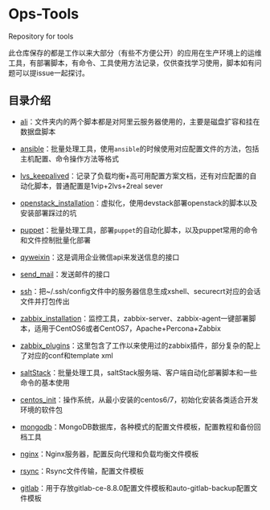 # Ops-Tools

Repository for tools

此仓库保存的都是工作以来大部分（有些不方便公开）的应用在生产环境上的运维工具，有部署脚本，有命令、工具使用方法记录，仅供查找学习使用，脚本如有问题可以提issue一起探讨。


## 目录介绍

-  [ali](https://github.com/Polaris0112/Ops-Tools/tree/master/ali)：文件夹内的两个脚本都是对阿里云服务器使用的，主要是磁盘扩容和挂在数据盘脚本

-  [ansible](https://github.com/Polaris0112/Ops-Tools/tree/master/ansible)：批量处理工具，使用`ansible`的时候使用对应配置文件的方法，包括主机配置、命令操作方法等格式

-  [lvs_keepalived](https://github.com/Polaris0112/Ops-Tools/tree/master/lvs_keepalived)：记录了负载均衡+高可用配置方案文档，还有对应配置的自动化脚本，普通配置是1vip+2lvs+2real sever

-  [openstack_installation](https://github.com/Polaris0112/Ops-Tools/tree/master/openstack_installation)：虚拟化，使用devstack部署openstack的脚本以及安装部署踩过的坑

-  [puppet](https://github.com/Polaris0112/Ops-Tools/tree/master/puppet)：批量处理工具，部署`puppet`的自动化脚本，以及puppet常用的命令和文件控制批量化部署

-  [qyweixin](https://github.com/Polaris0112/Ops-Tools/tree/master/qyweixin)：这是调用企业微信api来发送信息的接口

-  [send_mail](https://github.com/Polaris0112/Ops-Tools/tree/master/send_email)：发送邮件的接口

-  [ssh](https://github.com/Polaris0112/Ops-Tools/tree/master/ssh)：把~/.ssh/config文件中的服务器信息生成xshell、securecrt对应的会话文件并打包传出

-  [zabbix_installation](https://github.com/Polaris0112/Ops-Tools/tree/master/zabbix_installation)：监控工具，zabbix-server、zabbix-agent一键部署脚本，适用于CentOS6或者CentOS7，Apache+Percona+Zabbix

-  [zabbix_plugins](https://github.com/Polaris0112/Ops-Tools/tree/master/zabbix_plugins)：这里包含了工作以来使用过的zabbix插件，部分复杂的配上了对应的conf和template xml

-  [saltStack](https://github.com/Polaris0112/Ops-Tools/tree/master/saltStack)：批量处理工具，saltStack服务端、客户端自动化部署脚本和一些命令的基本使用

-  [centos_init](https://github.com/Polaris0112/Ops-Tools/tree/master/centos_init)：操作系统，从最小安装的centos6/7，初始化安装各类适合开发环境的软件包

-  [mongodb](https://github.com/Polaris0112/Ops-Tools/tree/master/mongodb)：MongoDB数据库，各种模式的配置文件模板，配置教程和备份回档工具

-  [nginx](https://github.com/Polaris0112/Ops-Tools/tree/master/nginx)：Nginx服务器，配置反向代理和负载均衡文件模板

-  [rsync](https://github.com/Polaris0112/Ops-Tools/tree/master/rsync)：Rsync文件传输，配置文件模板

-  [gitlab](https://github.com/Polaris0112/Ops-Tools/tree/master/gitlab)：用于存放gitlab-ce-8.8.0配置文件模板和auto-gitlab-backup配置文件模板




